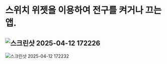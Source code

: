 # 스위치 위젯을 이용하여 전구를 켜거나 끄는 앱.

## ![스크린샷 2025-04-12 172226](https://github.com/user-attachments/assets/b4e62343-e9a6-4a4c-ae3f-73a10f0d8d4b)
![스크린샷 2025-04-12 172232](https://github.com/user-attachments/assets/c7f6852b-d93e-455e-8c92-87bb49fb330c)

